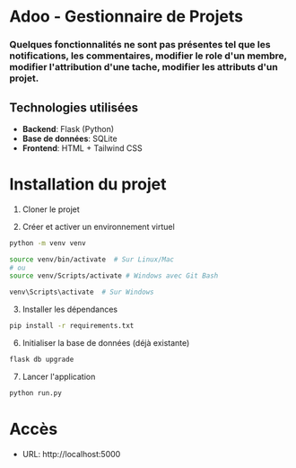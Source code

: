 # Adoo - Gestionnaire de Projets

### Quelques fonctionnalités ne sont pas présentes tel que les notifications, les commentaires, modifier le role d'un membre, modifier l'attribution d'une tache, modifier les attributs d'un projet.
## Technologies utilisées
- **Backend**: Flask (Python)
- **Base de données**: SQLite
- **Frontend**: HTML + Tailwind CSS


# Installation du projet

1. Cloner le projet

2. Créer et activer un environnement virtuel
```bash
python -m venv venv

source venv/bin/activate  # Sur Linux/Mac
# ou
source venv/Scripts/activate # Windows avec Git Bash

venv\Scripts\activate  # Sur Windows
```

3. Installer les dépendances
```bash
pip install -r requirements.txt
```

6. Initialiser la base de données (déjà existante)
```bash
flask db upgrade
```

7. Lancer l'application
```bash
python run.py
```

# Accès
- URL: http://localhost:5000


